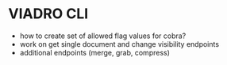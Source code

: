 # VIADRO CLI

- how to create set of allowed flag values for cobra?
- work on get single document and change visibility endpoints
- additional endpoints (merge, grab, compress)